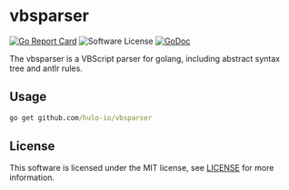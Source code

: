 # vbsparser

[![Go Report Card](https://goreportcard.com/badge/github.com/hulo-io/vbsparser)](https://goreportcard.com/report/github.com/hulo-io/vbsparser) ![Software License](https://img.shields.io/badge/license-MIT-brightgreen.svg?style=flat-square) [![GoDoc](https://godoc.org/github.com/hulo-io/vbsparser?status.svg)](https://pkg.go.dev/github.com/hulo-io/vbsparser)

The vbsparser is a VBScript parser for golang, including abstract syntax tree and antlr rules.

## Usage
```cmd
go get github.com/hulo-io/vbsparser
```

## License

This software is licensed under the MIT license, see [LICENSE](./LICENSE) for more information.